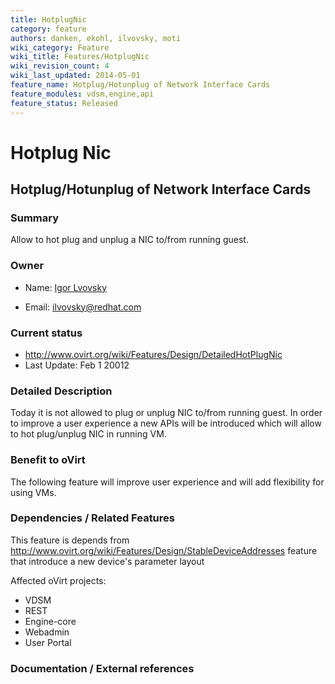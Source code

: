 ```yaml
---
title: HotplugNic
category: feature
authors: danken, ekohl, ilvovsky, moti
wiki_category: Feature
wiki_title: Features/HotplugNic
wiki_revision_count: 4
wiki_last_updated: 2014-05-01
feature_name: Hotplug/Hotunplug of Network Interface Cards
feature_modules: vdsm,engine,api
feature_status: Released
---
```


# Hotplug Nic

## Hotplug/Hotunplug of Network Interface Cards

### Summary

Allow to hot plug and unplug a NIC to/from running guest.

### Owner

*   Name: [ Igor Lvovsky](User:MyUser)

<!-- -->

*   Email: ilvovsky@redhat.com

### Current status

*   <http://www.ovirt.org/wiki/Features/Design/DetailedHotPlugNic>
*   Last Update: Feb 1 20012

### Detailed Description

Today it is not allowed to plug or unplug NIC to/from running guest. In order to improve a user experience a new APIs will be introduced which will allow to hot plug/unplug NIC in running VM.

### Benefit to oVirt

The following feature will improve user experience and will add flexibility for using VMs.

### Dependencies / Related Features

This feature is depends from <http://www.ovirt.org/wiki/Features/Design/StableDeviceAddresses> feature that introduce a new device's parameter layout

Affected oVirt projects:

*   VDSM
*   REST
*   Engine-core
*   Webadmin
*   User Portal

### Documentation / External references



